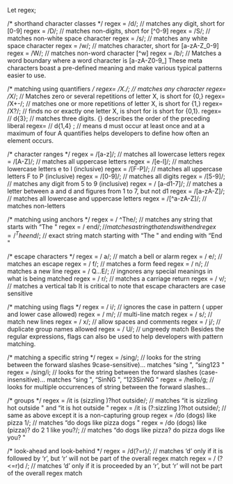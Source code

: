 Let regex;

/\* shorthand character classes \*/ regex = /d/; // matches any digit, short for \[0-9\] regex = /D/; // matches non-digits, short for \[^0-9\] regex = /S/; // matches non-white space character regex = /s/; // matches any white space character regex = /w/; // matches character, short for \[a-zA-Z_0-9\] regex = /W/; // matches non-word character \[^w\] regex = /b/; // Matches a word boundary where a word character is \[a-zA-Z0-9\_\] These meta characters boast a pre-defined meaning and make various typical patterns easier to use.

/\* matching using quantifiers _/ regex= /X./; // matches any character regex= /X_/; // Matches zero or several repetitions of letter X, is short for {0,} regex= /X+-/; // matches one or more repetitions of letter X, is short for {1,} regex= /X?/; // finds no or exactly one letter X, is short for is short for {0,1}. regex= // d{3}; // matches three digits. {} describes the order of the preceding liberal regex= // d{1,4} ; // means d must occur at least once and at a maximum of four A quantifies helps developers to define how often an element occurs.

/\* character ranges \*/ regex = /\[a-z\]/; // matches all lowercase letters regex = /\[A-Z\]/; // matches all uppercase letters regex = /\[e-l\]/; // matches lowercase letters e to l (inclusive) regex = /\[F-P\]/; // matches all uppercase letters F to P (inclusive) regex = /\[0-9\]/; // matches all digits regex = /\[5-9\]/; // matches any digit from 5 to 9 (inclusive) regex = / \[a-d1-7\]/; // matches a letter between a and d and figures from 1 to 7, but not d1 regex = /\[a-zA-Z\]/; // matches all lowercase and uppercase letters regex = /\[^a-zA-Z\]/; // matches non-letters

/\* matching using anchors \*/ regex = / ^The/; // matches any string that starts with “The " regex = / end<span class="math inline">/; //*matchesastringthatendswithendregex* = /<sup>_T_</sup>_heend_</span>/; // exact string match starting with “The " and ending with “End "

/\* escape characters \*/ regex = / a/; // match a bell or alarm regex = / e/; // matches an escape regex = / f/; // matches a form feed regex = / n/; // matches a new line regex = / Q…E/; // ingnores any special meanings in what is being matched regex = / r/; // matches a carriage return regex = / v/; // matches a vertical tab It is critical to note that escape characters are case sensitive

/\* matching using flags \*/ regex = / i/; // ignores the case in pattern ( upper and lower case allowed) regex = / m/; // multi-line match regex = / s/; // match new lines regex = / x/; // allow spaces and comments regex = / j/; // duplicate group names allowed regex = / U/; // ungreedy match Besides the regular expressions, flags can also be used to help developers with pattern matching.

/\* matching a specific string \*/ regex = /sing/; // looks for the string between the forward slashes 9case-sensitive)… matches “sing ", “sing123 " regex = /sing/i; // looks for the string between the forward slashes (case-insensitive)… matches “sing ", “SinNG ", “123SinNG " regex = /hello/g; // looks for multiple occurrences of string between the forward slashes…

/\* groups \*/ regex = /it is (sizzling )?hot outside/; // matches “it is sizzling hot outside " and “it is hot outside " regex = /it is (?:sizzling )?hot outside/; // same as above except it is a non-capturing group regex = /do (dogs) like pizza 1/; // matches “do dogs like pizza dogs " regex = /do (dogs) like (pizza)? do 2 1 like you?/; // matches “do dogs like pizza? do pizza dogs like you? "

/\* look-ahead and look-behind \*/ regex = /d(?=r)/; // matches ‘d’ only if it is followed by ‘r’, but ‘r’ will not be part of the overall regex match regex = / (?&lt;=r)d /; // matches ‘d’ only if it is proceeded by an ‘r’, but ‘r’ will not be part of the overall regex match
